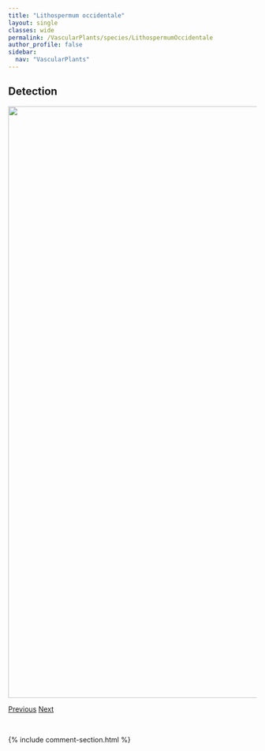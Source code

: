 ```yaml
---
title: "Lithospermum occidentale"
layout: single
classes: wide
permalink: /VascularPlants/species/LithospermumOccidentale
author_profile: false
sidebar:
  nav: "VascularPlants"
---
```


<h2>Detection</h2>

<a href="https://drive.google.com/uc?export=view&id=1iwfzf-t-Zx81ngtrDGud4mScz85cN5sL">
<img src="https://drive.google.com/uc?export=view&id=1iwfzf-t-Zx81ngtrDGud4mScz85cN5sL" height = "1200" width = "800">
</a>


<a href="/DevelopmentWebsite/VascularPlants/species/LithospermumIncisum" class="pagination--pager" title="Lithospermum incisum">Previous</a> <a href="/DevelopmentWebsite/VascularPlants/species/LithospermumRuderale" class="pagination--pager" title="Lithospermum ruderale">Next</a>

<p>&nbsp;</p>

{% include comment-section.html %}
